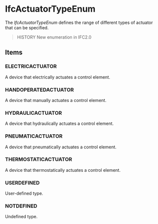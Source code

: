 # IfcActuatorTypeEnum

The _IfcActuatorTypeEnum_ defines the range of different types of actuator that can be specified.

> HISTORY  New enumeration in IFC2.0

## Items

### ELECTRICACTUATOR
A device that electrically actuates a control element.

### HANDOPERATEDACTUATOR
A device that manually actuates a control element.

### HYDRAULICACTUATOR
A device that hydraulically actuates a control element.

### PNEUMATICACTUATOR
A device that pneumatically actuates a control element.

### THERMOSTATICACTUATOR
A device that thermostatically actuates a control element.

### USERDEFINED
User-defined type.

### NOTDEFINED
Undefined type.
